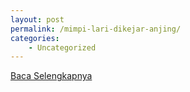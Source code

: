 ```yaml
---
layout: post
permalink: /mimpi-lari-dikejar-anjing/
categories:
    - Uncategorized
---
```


[Baca Selengkapnya](/01)